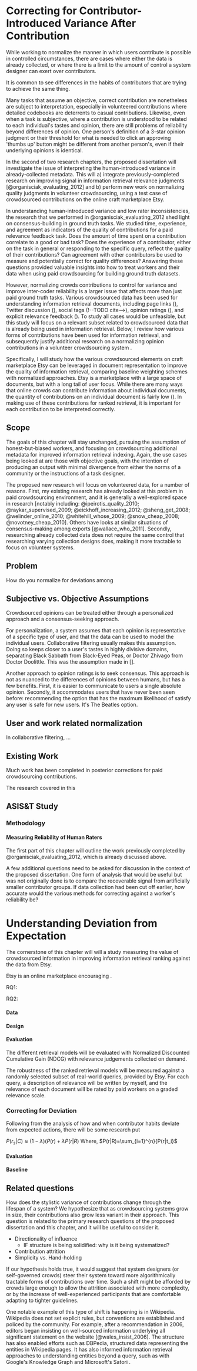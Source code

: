 Correcting for Contributor-Introduced Variance After Contribution 
==================================================================

While working to normalize the manner in which users contribute is possible in controlled circumstances, there are cases where either 
 the data is already collected, or 
 where there is a limit to the amount of control a system designer can exert over contributors.

It is common to see differences in the habits of contributors that are trying to achieve the same thing.
<!--For example, when providing opinion ratings it is possible to have different contexts of a 'good' or 'bad' rating, when tagging images there are more or less useful types of tags, and ... TODO: citations, final example -->
Many tasks that assume an objective, correct contribution are nonetheless are subject to interpretation, especially in volunteered contributions where detailed codebooks are deterrents to casual contributions.
Likewise, even when a task is subjective, where a contribution is understood to be related to each individual's tastes and opinion, there are still problems of reliability beyond differences of opinion.
One person's definition of a 3-star opinion judgment or their threshold for what is needed to click an approving 'thumbs up' button might be different from another person's, even if their underlying opinions is identical.

In the second of two research chapters, the proposed dissertation will investigate the issue of interpreting the human-introduced variance in already-collected metadata.
This will 
 a) integrate previously-completed research on improving signal in information retrieval relevance judgments [@organisciak_evaluating_2012] and 
 b) perform new work on normalizing quality judgments in volunteer crowdsourcing, using a test case of crowdsourced contributions on the online craft marketplace Etsy.

In understanding human-introduced variance and low rater inconsistencies, the research that we performed in @organisciak_evaluating_2012 shed light on consensus-building in ground truth tasks.
We studied time, experience, and agreement as indicators of the quality of contributions for a paid relevance feedback task.
Does the amount of time spent on a contribution correlate to a good or bad task?
Does the experience of a contributor, either on the task in general or responding to the specific query, reflect the quality of their contributions?
Can agreement with other contributors be used to measure and potentially correct for quality differences?
Answering these questions provided valuable insights into how to treat workers and their data when using paid crowdsourcing for building ground truth datasets.

However, normalizing crowds contributions to control for variance and improve inter-coder reliability is a larger issue that affects more than just paid ground truth tasks.
Various crowdsourced data has been used for understanding information retrieval documents, including page links (<!--TODO cite-->), Twitter discussion (<!--TODO cite-->), social tags (!--TODO cite-->), opinion ratings (<!--TODO cite-->), and explicit relevance feedback (<!--TODO cite-->).
To study all cases would be unfeasible, but this study will focus on a relevant subset related to crowdsourced data that is already being used in information retrieval.
Below, I review how various forms of contributions have been used for information retrieval, and subsequently justify additional research on a normalizing opinion contributions in a volunteer crowdsourcing system <!--TODO change this sentence after the lit review, to say *why* rather than to say I 'will justify'-->.

<!--Specifically, it will look at the deviation of ratings from normative opinions on business-rating website Yelp.
First, I will examine when an online rater's perception of their rating task deviates from the popular interpretation.
This comparison will be done by providing a rater's reviews to other human workers, and asking them what they would expect the rating to be based on the review.

After performing an analysis on the points of disparity between a contributor's rating and the rating others would expect from their review, this study will attempt a method to model the normative opinion by workers.
The exact approach will be informed by the analysis done in the proposed study, but one potential approach is described below.-->

Specifically, I will study how the various crowdsourced elements on craft marketplace Etsy can be leveraged in document representation to improve the quality of information retrieval, comparing baseline weighting schemes with normalized approaches.
Etsy is a marketplace with a large space of documents, but with a long tail of user focus.
While there are many ways that online crowds can contribute information about individual documents, the quantity of contributions on an individual document is fairly low (<!--TODO confirm this with numbers -->).
In making use of these contributions for ranked retrieval, it is important for each contribution to be interpreted correctly.

## Scope

The goals of this chapter will stay unchanged,
 pursuing the assumption of honest-but-biased workers, and
 focusing on crowdsourcing additional metadata for improved information retrieval indexing.
Again, the use cases being looked at are those with objective goals, with the intention of producing an output with minimal divergence from either the norms of a community or the instructions of a task designer.

The proposed new research will focus on volunteered data, for a number of reasons.
First, my existing research has already looked at this problem in paid crowdsourcing environment, and it is generally a well-explored space in research [notably including: @ipeirotis_quality_2010; @raykar_supervised_2009; @eickhoff_increasing_2012; @sheng_get_2008; @welinder_online_2010; @whitehill_whose_2009; @snow_cheap_2008; @novotney_cheap_2010].
Others have looks at similar situations of consensus-making among exports [@wallace_who_2011].
Secondly, researching already collected data does not require the same control that researching varying collection designs does, making it more tractable to focus on volunteer systems.

## Problem

How do you normalize for deviations among <!--TODO -->

## Subjective vs. Objective Assumptions

Crowdsourced opinions can be treated either through a personalized approach and a consensus-seeking approach.

For personalization, a system assumes that each opinion is representative of a specific type of user, and that the data can be used to model the individual users.
Collaborative filtering usually makes this assumption.
Doing so keeps closer to a user's tastes in highly divisive domains, separating Black Sabbath from Black-Eyed Peas, or Doctor Zhivago from Doctor Doolittle.
This was the assumption made in [<!--TODO cite hcomp-->].

<!--TODO: Jaime would have much more to say about this-->

Another approach to opinion ratings is to seek consensus.
This approach is not as nuanced to the differences of opinions between humans, but has a few benefits.
First, it is easier to communicate to users a single absolute opinion. 
Secondly, it accommodates users that have never been seen before: recommending the option that has the maximum likelihood of satisfy any user is safe for new users.
It's The Beatles option.

## User and work related normalization

In collaborative filtering, ...

## Existing Work

Much work has been completed in posterior corrections for paid crowdsourcing contributions.

The research covered in this

## ASIS&T Study


### Methodology

#### Measuring Reliability of Human Raters

The first part of this chapter will outline the work previously completed by @organisciak_evaluating_2012, which is already discussed above.

A few additional questions need to be asked for discussion in the context of the proposed dissertation.
One form of analysis that would be useful but was not originally done is to compare the recoverable signal from artificially smaller contributor groups.
If data collection had been cut off earlier, how accurate would the various methods for correcting against a worker's reliability be?

# Understanding Deviation from Expectation

The cornerstone of this chapter will will a study measuring the value of crowdsourced information in improving information retrieval ranking against the data from Etsy.

Etsy is an online marketplace encouraging  <!--TODO: see their definition -->.
<!-- The cornerstone of this chapter will be a study analyzing the deviation of online ratings from the expectation of other humans.
_If another person is shown an online review, what rating will they expect?_ -->

RQ1:

RQ2:

#### Data


#### Design





#### Evaluation
<!--
What metric?
	Why?
	What are the alternatives? Why not those?
What data?
	How is it collected?
	What queries is it run against? Why?
How is relevance described? By whom?
-->

The different retrieval models will be evaluated with Normalized Discounted Cumulative Gain (NDCG) with relevance judgements collected on demand.

The robustness of the ranked retrieval models will be measured against a randomly selected subset of real-world queries, provided by Etsy.
For each query, a description of relevance will be written by myself, and the relevance of each document will be rated by paid workers on a graded relevance scale.





### Correcting for Deviation

Following from the analysis of how and when contributor habits deviate from expected actions, there will be some research put 

$P(r_s|C)\approx(1-\lambda)(P(r)+\lambda P(r|R)$ <!--_-->
Where, 
$P(r|R)=\sum_{i=1}^{n}{P(r|t_i}$

#### Evaluation

#### Baseline



## Related questions

How does the stylistic variance of contributions change through the lifespan of a system?
We hypothesize that as crowdsourcing systems grow in size, their contributions also grow less variant in their approach.
This question is related to the primary research questions of the proposed dissertation and this chapter, and it will be useful to consider it.

- Directionality of influence
  - IF structure is being solidified: why is it being systematized?
- Contribution attrition 
- Simplicity vs. Hand-holding

If our hypothesis holds true, it would suggest that system designers (or self-governed crowds) steer their system toward more algorithmically tractable forms of contributions over time.
Such a shift might be afforded by crowds large enough to allow the attrition associated with more complexity, or by the increase of well-experienced participants that are comfortable adapting to tighter guidelines.

One notable example of this type of shift is happening is in Wikipedia.
Wikipedia does not set explicit rules, but conventions are established and policed by the community.
For example, after a recommendation in 2006, editors began insisting on well-sourced information underlying all significant statement on the website [@wales_insist_2006].
The structure has also enabled efforts such as DBPedia, structured data representing the entities in Wikipedia pages.
It has also informed information retrieval approaches to understanding entities beyond a query, such as with Google's Knowledge Graph and Microsoft's Satori <!-- TODO citations -->.

<!-- TODO: talk about relevance to larger question -->
